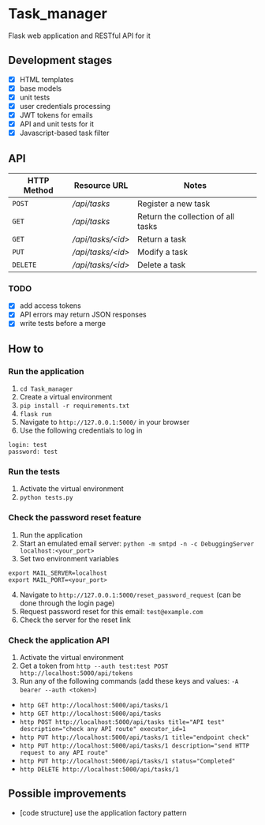 # Task_manager
Flask web application and RESTful API for it

## Development stages
- [x] HTML templates
- [x] base models
- [x] unit tests
- [x] user credentials processing
- [x] JWT tokens for emails
- [x] API and unit tests for it
- [x] Javascript-based task filter

## API
| HTTP Method | Resource URL | Notes |
| - | - | - |
| `POST` | */api/tasks* | Register a new task |
| `GET` | */api/tasks* | Return the collection of all tasks |
| `GET` | */api/tasks/\<id>* | Return a task |
| `PUT` | */api/tasks/\<id>* | Modify a task |
| `DELETE` | */api/tasks/\<id>* | Delete a task |
### TODO
- [x] add access tokens
- [x] API errors may return JSON responses
- [x] write tests before a merge

## How to
### Run the application
1. `cd Task_manager`
2. Create a virtual environment
3. `pip install -r requirements.txt`
4. `flask run`
5. Navigate to `http://127.0.0.1:5000/` in your browser
6. Use the following credentials to log in
```
login: test
password: test
```

### Run the tests
1. Activate the virtual environment
2. `python tests.py`

### Check the password reset feature
1. Run the application
2. Start an emulated email server: `python -m smtpd -n -c DebuggingServer localhost:<your_port>`
3. Set two environment variables
```
export MAIL_SERVER=localhost
export MAIL_PORT=<your_port>
```
4. Navigate to `http://127.0.0.1:5000/reset_password_request` (can be done through the login page)
5. Request password reset for this email: `test@example.com`
6. Check the server for the reset link

### Check the application API
1. Activate the virtual environment
2. Get a token from `http --auth test:test POST http://localhost:5000/api/tokens`
3. Run any of the following commands (add these keys and values: `-A bearer --auth <token>`)
* `http GET http://localhost:5000/api/tasks/1`
* `http GET http://localhost:5000/api/tasks`
* `http POST http://localhost:5000/api/tasks title="API test" description="check any API route" executor_id=1`
* `http PUT http://localhost:5000/api/tasks/1 title="endpoint check"`
* `http PUT http://localhost:5000/api/tasks/1 description="send HTTP request to any API route"`
* `http PUT http://localhost:5000/api/tasks/1 status="Completed"`
* `http DELETE http://localhost:5000/api/tasks/1`

## Possible improvements
* [code structure] use the application factory pattern
